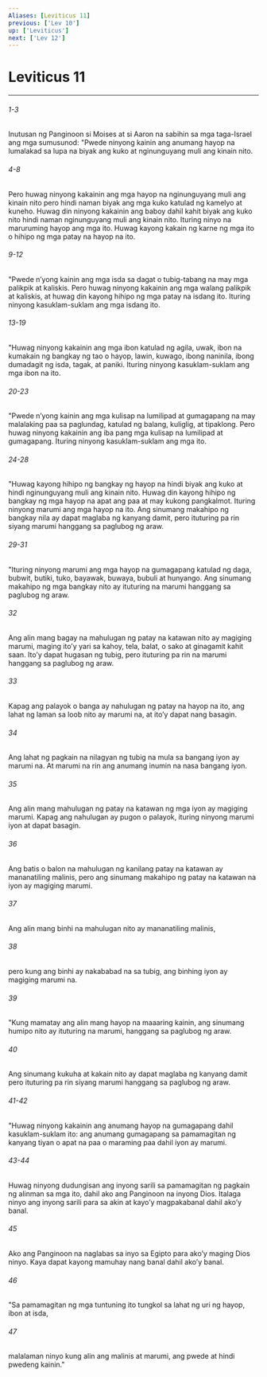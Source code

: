 ```yaml
---
Aliases: [Leviticus 11]
previous: ['Lev 10']
up: ['Leviticus']
next: ['Lev 12']
---
```

# Leviticus 11

***
###### 1-3
Inutusan ng Panginoon si Moises at si Aaron na sabihin sa mga taga-Israel ang mga sumusunod: "Pwede ninyong kainin ang anumang hayop na lumalakad sa lupa na biyak ang kuko at nginunguyang muli ang kinain nito.

###### 4-8
Pero huwag ninyong kakainin ang mga hayop na nginunguyang muli ang kinain nito pero hindi naman biyak ang mga kuko katulad ng kamelyo at kuneho. Huwag din ninyong kakainin ang baboy dahil kahit biyak ang kuko nito hindi naman nginunguyang muli ang kinain nito. Ituring ninyo na maruruming hayop ang mga ito. Huwag kayong kakain ng karne ng mga ito o hihipo ng mga patay na hayop na ito.

###### 9-12
"Pwede nʼyong kainin ang mga isda sa dagat o tubig-tabang na may mga palikpik at kaliskis. Pero huwag ninyong kakainin ang mga walang palikpik at kaliskis, at huwag din kayong hihipo ng mga patay na isdang ito. Ituring ninyong kasuklam-suklam ang mga isdang ito.

###### 13-19
"Huwag ninyong kakainin ang mga ibon katulad ng agila, uwak, ibon na kumakain ng bangkay ng tao o hayop, lawin, kuwago, ibong naninila, ibong dumadagit ng isda, tagak, at paniki. Ituring ninyong kasuklam-suklam ang mga ibon na ito.

###### 20-23
"Pwede nʼyong kainin ang mga kulisap na lumilipad at gumagapang na may malalaking paa sa paglundag, katulad ng balang, kuliglig, at tipaklong. Pero huwag ninyong kakainin ang iba pang mga kulisap na lumilipad at gumagapang. Ituring ninyong kasuklam-suklam ang mga ito.

###### 24-28
"Huwag kayong hihipo ng bangkay ng hayop na hindi biyak ang kuko at hindi nginunguyang muli ang kinain nito. Huwag din kayong hihipo ng bangkay ng mga hayop na apat ang paa at may kukong pangkalmot. Ituring ninyong marumi ang mga hayop na ito. Ang sinumang makahipo ng bangkay nila ay dapat maglaba ng kanyang damit, pero ituturing pa rin siyang marumi hanggang sa paglubog ng araw.

###### 29-31
"Ituring ninyong marumi ang mga hayop na gumagapang katulad ng daga, bubwit, butiki, tuko, bayawak, buwaya, bubuli at hunyango. Ang sinumang makahipo ng mga bangkay nito ay ituturing na marumi hanggang sa paglubog ng araw. 

###### 32
Ang alin mang bagay na mahulugan ng patay na katawan nito ay magiging marumi, maging itoʼy yari sa kahoy, tela, balat, o sako at ginagamit kahit saan. Itoʼy dapat hugasan ng tubig, pero ituturing pa rin na marumi hanggang sa paglubog ng araw. 

###### 33
Kapag ang palayok o banga ay nahulugan ng patay na hayop na ito, ang lahat ng laman sa loob nito ay marumi na, at itoʼy dapat nang basagin. 

###### 34
Ang lahat ng pagkain na nilagyan ng tubig na mula sa bangang iyon ay marumi na. At marumi na rin ang anumang inumin na nasa bangang iyon. 

###### 35
Ang alin mang mahulugan ng patay na katawan ng mga iyon ay magiging marumi. Kapag ang nahulugan ay pugon o palayok, ituring ninyong marumi iyon at dapat basagin. 

###### 36
Ang batis o balon na mahulugan ng kanilang patay na katawan ay mananatiling malinis, pero ang sinumang makahipo ng patay na katawan na iyon ay magiging marumi. 

###### 37
Ang alin mang binhi na mahulugan nito ay mananatiling malinis, 

###### 38
pero kung ang binhi ay nakababad na sa tubig, ang binhing iyon ay magiging marumi na. 

###### 39
"Kung mamatay ang alin mang hayop na maaaring kainin, ang sinumang humipo nito ay ituturing na marumi, hanggang sa paglubog ng araw. 

###### 40
Ang sinumang kukuha at kakain nito ay dapat maglaba ng kanyang damit pero ituturing pa rin siyang marumi hanggang sa paglubog ng araw.

###### 41-42
"Huwag ninyong kakainin ang anumang hayop na gumagapang dahil kasuklam-suklam ito: ang anumang gumagapang sa pamamagitan ng kanyang tiyan o apat na paa o maraming paa dahil iyon ay marumi.

###### 43-44
Huwag ninyong dudungisan ang inyong sarili sa pamamagitan ng pagkain ng alinman sa mga ito, dahil ako ang Panginoon na inyong Dios. Italaga ninyo ang inyong sarili para sa akin at kayoʼy magpakabanal dahil akoʼy banal. 

###### 45
Ako ang Panginoon na naglabas sa inyo sa Egipto para akoʼy maging Dios ninyo. Kaya dapat kayong mamuhay nang banal dahil akoʼy banal. 

###### 46
"Sa pamamagitan ng mga tuntuning ito tungkol sa lahat ng uri ng hayop, ibon at isda, 

###### 47
malalaman ninyo kung alin ang malinis at marumi, ang pwede at hindi pwedeng kainin."
